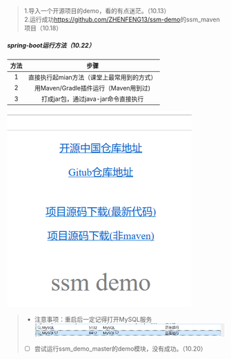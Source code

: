 > 1.导入一个开源项目的demo，看的有点迷茫。（10.13）  
> 2.运行成功<https://github.com/ZHENFENG13/ssm-demo>的ssm_maven项目（10.18）
##### spring-boot运行方法（10.22）
 | 方法 | 步骤 |
 | :------: | :------: |
 |1|直接执行起mian方法（课堂上最常用到的方式）|
 |2|用Maven/Gradle插件运行（Maven用到过)|
 |3|打成jar包，通过java-jar命令直接执行|
  
 ![](./pic/ssm_demo首页.png)
>- 注意事项：重启后一定记得打开MySQL服务  
>![](./pic/数据库状态.png)
>- [ ] 尝试运行ssm_demo_master的demo模块，没有成功。（10.20） 